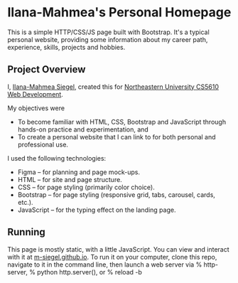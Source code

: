 # Ilana-Mahmea's Personal Homepage

This is a simple HTTP/CSS/JS page built with Bootstrap. It's a typical personal website, providing some information about my career path, experience, skills, projects and hobbies.

## Project Overview

I, [Ilana-Mahmea Siegel](https://github.com/m-siegel/), created this for [Northeastern University CS5610 Web Development](https://johnguerra.co/classes/webDevelopment_fall_2022/).

My objectives were
- To become familiar with HTML, CSS, Bootstrap and JavaScript through hands-on practice and experimentation, and
- To create a personal website that I can link to for both personal and professional use.

I used the following technologies:
- Figma – for planning and page mock-ups.
- HTML – for site and page structure.
- CSS – for page styling (primarily color choice).
- Bootstrap – for page styling (responsive grid, tabs, carousel, cards, etc.).
- JavaScript – for the typing effect on the landing page.

## Running

This page is mostly static, with a little JavaScript.
You can view and interact with it at [m-siegel.github.io](https://m-siegel.github.io).
To run it on your computer, clone this repo, navigate to it in the command line, then launch a web server via % http-server, % python http.server(), or % reload -b
